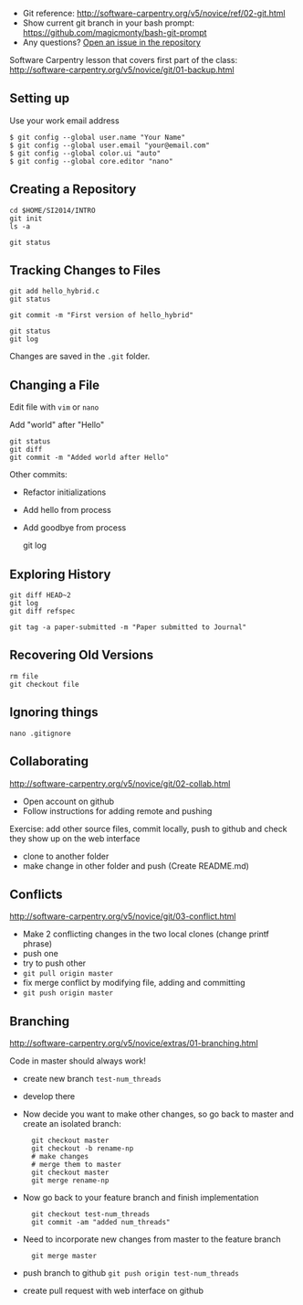 * Git reference: http://software-carpentry.org/v5/novice/ref/02-git.html
* Show current git branch in your bash prompt: https://github.com/magicmonty/bash-git-prompt
* Any questions? [Open an issue in the repository](https://github.com/zonca/beginners-lessons/issues/new)

Software Carpentry lesson that covers first part of the class:
http://software-carpentry.org/v5/novice/git/01-backup.html

## Setting up

Use your work email address

    $ git config --global user.name "Your Name"
    $ git config --global user.email "your@email.com"
    $ git config --global color.ui "auto"
    $ git config --global core.editor "nano"
    
## Creating a Repository

    cd $HOME/SI2014/INTRO
    git init
    ls -a
    
    git status

## Tracking Changes to Files

    git add hello_hybrid.c
    git status
    
    git commit -m "First version of hello_hybrid"
    
    git status
    git log

Changes are saved in the `.git` folder.

## Changing a File

Edit file with `vim` or `nano`

Add "world" after "Hello"

    git status
    git diff
    git commit -m "Added world after Hello"

Other commits: 

* Refactor initializations
* Add hello from process
* Add goodbye from process


	git log
    
## Exploring History

    git diff HEAD~2
    git log 
    git diff refspec
    
    git tag -a paper-submitted -m "Paper submitted to Journal"

## Recovering Old Versions

    rm file
    git checkout file
    
## Ignoring things

    nano .gitignore
    
## Collaborating

http://software-carpentry.org/v5/novice/git/02-collab.html

* Open account on github
* Follow instructions for adding remote and pushing

Exercise: add other source files, commit locally, push to github and check they
show up on the web interface

* clone to another folder
* make change in other folder and push (Create README.md)

## Conflicts

http://software-carpentry.org/v5/novice/git/03-conflict.html

* Make 2 conflicting changes in the two local clones (change printf phrase)
* push one
* try to push other
* `git pull origin master`
* fix merge conflict by modifying file, adding and committing
* `git push origin master`

## Branching
http://software-carpentry.org/v5/novice/extras/01-branching.html

Code in master should always work!

* create new branch `test-num_threads`
* develop there
* Now decide you want to make other changes, so go back to master and create an isolated branch:

        git checkout master
        git checkout -b rename-np
        # make changes
        # merge them to master
        git checkout master
        git merge rename-np
        
* Now go back to your feature branch and finish implementation

        git checkout test-num_threads
        git commit -am "added num_threads"

* Need to incorporate new changes from master to the feature branch

        git merge master
        
* push branch to github `git push origin test-num_threads`
* create pull request with web interface on github
